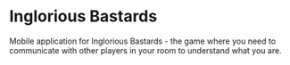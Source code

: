 # Inglorious Bastards

Mobile application for Inglorious Bastards - the game where you need to communicate with other players in your room to understand what you are.